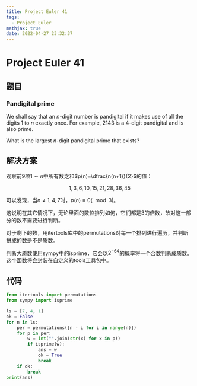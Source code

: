 ```yaml
---
title: Project Euler 41
tags:
  - Project Euler
mathjax: true
date: 2022-04-27 23:32:37
---
```


<escape><!-- more --></escape>

# Project Euler 41

## 题目

### Pandigital prime

We shall say that an $n$-digit number is pandigital if it makes use of all the digits $1$ to $n$ exactly once. For example, $2143$ is a $4$-digit pandigital and is also prime.

What is the largest $n$-digit pandigital prime that exists?

## 解决方案

观察前$9$项$1\sim n$中所有数之和$p(n)=\dfrac{n(n+1)}{2}$的值：

$$1,3,6,10,15,21,28,36,45$$

可以发现，当$n\neq 1,4,7$时，$p(n)\equiv 0 (\mod 3)$。

这说明在其它情况下，无论里面的数位排列如何，它们都是$3$的倍数，故对这一部分的数不需要进行判断。

对于剩下的数，用itertools库中的permutations对每一个排列进行遍历，并判断拼成的数是不是质数。

判断大质数使用sympy中的isprime，它会以$2^{-64}$的概率将一个合数判断成质数。这个函数将会封装在自定义的tools工具包中。

## 代码

```py
from itertools import permutations
from sympy import isprime

ls = [7, 4, 1]
ok = False
for n in ls:
    per = permutations([n - i for i in range(n)])
    for p in per:
        w = int("".join(str(x) for x in p))
        if isprime(w):
            ans = w
            ok = True
            break
    if ok:
        break
print(ans)
```
